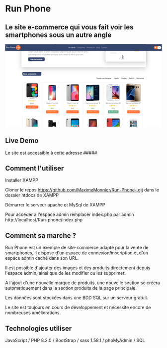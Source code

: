 # Run Phone

## Le site e-commerce qui vous fait voir les smartphones sous un autre angle

![Alt text](<Capture d’écran (247).png>)

## Live Demo

Le site est accessible à cette adresse #####

## Comment l'utiliser

Installer XAMPP

Cloner le repos https://github.com/MaximeMonnier/Run-Phone-.git dans le dossier htdocs de XAMPP

Démarrer le serveur apache et MySql de XAMPP

Pour acceder à l'espace admin remplacer index.php par admin http://localhost/Run-phone/index.php

## Comment sa marche ?

Run Phone est un exemple de site-commerce adapté pour la vente de smartphones, il dispose d'un espace de connexion/inscription et d'un espace admin caché dans son URL.

Il est possible d'ajouter des images et des produits directement depuis l'espace admin, ainsi que de les modifier ou les supprimer.

A l'ajout d'une nouvelle marque de produits, une nouvelle section se créera automatiquement dans la section produits de la page principale.

Les données sont stockées dans une BDD SQL sur un serveur gratuit.

Le site est toujours en cours de développement et nécessite encore de nombreuses améliorations.

## Technologies utiliser

JavaScript / PHP 8.2.0 / BootStrap / sass 1.58.1 / phpMyAdmin / SQL
